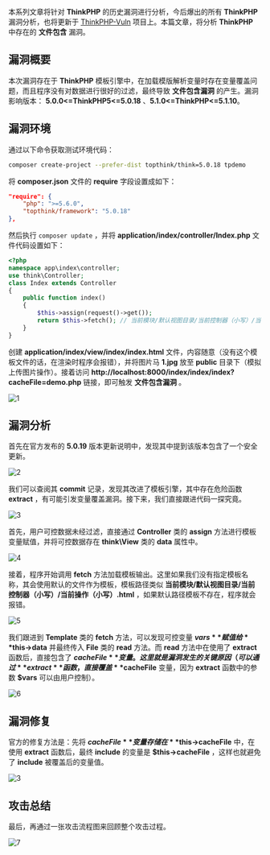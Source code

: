 本系列文章将针对 **ThinkPHP** 的历史漏洞进行分析，今后爆出的所有 **ThinkPHP** 漏洞分析，也将更新于 [ThinkPHP-Vuln](https://github.com/Mochazz/ThinkPHP-Vuln) 项目上。本篇文章，将分析 **ThinkPHP** 中存在的 **文件包含** 漏洞。

## 漏洞概要

本次漏洞存在于 **ThinkPHP** 模板引擎中，在加载模版解析变量时存在变量覆盖问题，而且程序没有对数据进行很好的过滤，最终导致 **文件包含漏洞** 的产生。漏洞影响版本： **5.0.0<=ThinkPHP5<=5.0.18** 、**5.1.0<=ThinkPHP<=5.1.10**。

## 漏洞环境

通过以下命令获取测试环境代码：

```bash
composer create-project --prefer-dist topthink/think=5.0.18 tpdemo
```

将 **composer.json** 文件的 **require** 字段设置成如下：

```json
"require": {
    "php": ">=5.6.0",
    "topthink/framework": "5.0.18"
},
```

然后执行 `composer update` ，并将 **application/index/controller/Index.php** 文件代码设置如下：

```php
<?php
namespace app\index\controller;
use think\Controller;
class Index extends Controller
{
    public function index()
    {
        $this->assign(request()->get());
        return $this->fetch(); // 当前模块/默认视图目录/当前控制器（小写）/当前操作（小写）.html
    }
}
```

创建 **application/index/view/index/index.html** 文件，内容随意（没有这个模板文件的话，在渲染时程序会报错），并将图片马 **1.jpg** 放至 **public** 目录下（模拟上传图片操作）。接着访问 **http://localhost:8000/index/index/index?cacheFile=demo.php** 链接，即可触发 **文件包含漏洞** 。

![1](CTF%20总结/PHP-Audit-Labs/Part2/ThinkPHP5/ThinkPHP5漏洞分析之文件包含7/1.png)

## 漏洞分析

首先在官方发布的 **5.0.19** 版本更新说明中，发现其中提到该版本包含了一个安全更新。

![2](CTF%20总结/PHP-Audit-Labs/Part2/ThinkPHP5/ThinkPHP5漏洞分析之文件包含7/2.png)

我们可以查阅其 **commit** 记录，发现其改进了模板引擎，其中存在危险函数 **extract** ，有可能引发变量覆盖漏洞。接下来，我们直接跟进代码一探究竟。

![3](CTF%20总结/PHP-Audit-Labs/Part2/ThinkPHP5/ThinkPHP5漏洞分析之文件包含7/3.png)

首先，用户可控数据未经过滤，直接通过 **Controller** 类的 **assign** 方法进行模板变量赋值，并将可控数据存在 **think\View** 类的 **data** 属性中。

![4](CTF%20总结/PHP-Audit-Labs/Part2/ThinkPHP5/ThinkPHP5漏洞分析之文件包含7/4.png)

接着，程序开始调用 **fetch** 方法加载模板输出。这里如果我们没有指定模板名称，其会使用默认的文件作为模板，模板路径类似 **当前模块/默认视图目录/当前控制器（小写）/当前操作（小写）.html** ，如果默认路径模板不存在，程序就会报错。

![5](CTF%20总结/PHP-Audit-Labs/Part2/ThinkPHP5/ThinkPHP5漏洞分析之文件包含7/5.png)

我们跟进到 **Template** 类的 **fetch** 方法，可以发现可控变量 **$vars** 赋值给 **$this->data** 并最终传入 **File** 类的 **read** 方法。而 **read** 方法中在使用了 **extract** 函数后，直接包含了 **$cacheFile** 变量。这里就是漏洞发生的关键原因（可以通过 **extract** 函数，直接覆盖 **$cacheFile** 变量，因为 **extract** 函数中的参数 **$vars** 可以由用户控制）。

![6](CTF%20总结/PHP-Audit-Labs/Part2/ThinkPHP5/ThinkPHP5漏洞分析之文件包含7/6.png)

## 漏洞修复

官方的修复方法是：先将 **$cacheFile** 变量存储在 **$this->cacheFile** 中，在使用 **extract** 函数后，最终 **include** 的变量是 **$this->cacheFile** ，这样也就避免了 **include** 被覆盖后的变量值。

![3](CTF%20总结/PHP-Audit-Labs/Part2/ThinkPHP5/ThinkPHP5漏洞分析之文件包含7/3.png)

## 攻击总结

最后，再通过一张攻击流程图来回顾整个攻击过程。

![7](CTF%20总结/PHP-Audit-Labs/Part2/ThinkPHP5/ThinkPHP5漏洞分析之文件包含7/7.png)